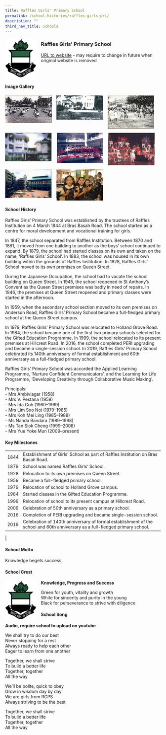 ```yaml
---
title: Raffles Girls' Primary School
permalink: /school-histories/raffles-girls-pri/
description: ""
third_nav_title: Schools
---
```

<img src="/images/rafflesgirlspri1.png" style="width:20%;margin-right:15px;" align = "left">

### **Raffles Girls' Primary School**
[URL to website](https://rafflesgirlspri.moe.edu.sg/) - may require to change in future when original website is removed

<br clear="left">

#### **Image Gallery**

<p><a href="/images/rafflesgirlspri2.jpg">  
<img src="/images/rafflesgirlspri2.jpg" style="width:30%;margin-right:15px;" align = "left">
</a></p>

<p><a href="/images/rafflesgirlspri3.jpg">  
<img src="/images/rafflesgirlspri3.jpg" style="width:30%;margin-right:15px;" align = "left">
</a></p>

<p><a href="/images/rafflesgirlspri4.jpg">  
<img src="/images/rafflesgirlspri4.jpg" style="width:30%;margin-right:15px;" align = "left">
</a></p>

<br clear="left">

<p><a href="/images/rafflesgirlspri5.jpg">  
<img src="/images/rafflesgirlspri5.jpg" style="width:30%;margin-right:15px;" align = "left">
</a></p>

<p><a href="/images/rafflesgirlspri6.jpg">  
<img src="/images/rafflesgirlspri6.jpg" style="width:30%;margin-right:15px;" align = "left">
</a></p>

<p><a href="/images/rafflesgirlspri7.jpg">  
<img src="/images/rafflesgirlspri7.jpg" style="width:30%;margin-right:15px;" align = "left">
</a></p>

<br clear="left">

<p><a href="/images/rafflesgirlspri8.jpg">  
<img src="/images/rafflesgirlspri8.jpg" style="width:30%;margin-right:15px;" align = "left">
</a></p>

<p><a href="/images/rafflesgirlspri9.jpg">  
<img src="/images/rafflesgirlspri9.jpg" style="width:30%;margin-right:15px;" align = "left">
</a></p>

<br clear="left">

#### **School History**
Raffles Girls’ Primary School was established by the trustees of Raffles Institution on 4 March 1844 at Bras Basah Road. The school started as a centre for moral development and vocational training for girls.

In 1847, the school separated from Raffles Institution. Between 1870 and 1881, it moved from one building to another as the boys’ school continued to expand. By 1879, the school had started classes on its own and taken on the name, ‘Raffles Girls’ School’. In 1883, the school was housed in its own building within the grounds of Raffles Institution. In 1928, Raffles Girls’ School moved to its own premises on Queen Street.

During the Japanese Occupation, the school had to vacate the school building on Queen Street. In 1945, the school reopened in St Anthony’s Convent as the Queen Street premises was badly in need of repairs. In 1946, the premises at Queen Street reopened and primary classes were started in the afternoon.

In 1959, when the secondary school section moved to its own premises on Anderson Road, Raffles Girls’ Primary School became a full-fledged primary school at the Queen Street campus.

In 1979, Raffles Girls’ Primary School was relocated to Holland Grove Road. In 1984, the school became one of the first two primary schools selected for the Gifted Education Programme. In 1999, the school relocated to its present premises at Hillcrest Road. In 2016, the school completed PERI upgrading and became a single-session school. In 2019, Raffles Girls’ Primary School celebrated its 140th anniversary of formal establishment and 60th anniversary as a full-fledged primary school.

Raffles Girls’ Primary School was accorded the Applied Learning Programme, ‘Nurture Confident Communicators’, and the Learning for Life Programme, ‘Developing Creativity through Collaborative Music Making’.

Principals:<br>
\- Mrs Ambiviagar (1958)<br>
\- Mrs V. Pestana (1959)<br>
\- Mrs Ida Goh (1960–1969)<br>
\- Mrs Lim Soo Noi (1970–1985)<br>
\- Mrs Koh Mei Ling (1985–1988)<br>
\- Ms Nanda Bandara (1989–1998)<br>
\- Ms Tan Siok Cheng (1999–2008)<br>
\- Mrs Yue Yoke Mun (2009–present)

#### **Key Milestones**

|  |  |
|:---:|---|
| 1844 | Establishment of Girls’ School as part of Raffles Institution on Bras Basah Road. |
| 1879 | School was named Raffles Girls’ School. |
| 1928 | Relocation to its own premises on Queen Street. |
| 1959 | Became a full-fledged primary school. |
| 1979 | Relocation of school to Holland Grove campus. |
| 1984 | Started classes in the Gifted Education Programme. |
| 1999 | Relocation of school to its present campus at Hillcrest Road. |
| 2009 | Celebration of 50th anniversary as a primary school. |
| 2016 | Completion of PERI upgrading and became single-session school. |
| 2019 | Celebration of 140th anniversary of formal establishment of the school and 60th anniversary as a full-fledged primary school. |
|

#### **School Motto**
Knowledge begets success

#### **School Crest**
<img src="/images/rafflesgirlspri1.png" style="width:20%;margin-right:15px;" align = "left">

**Knowledge, Progress and Success**

Green for youth, vitality and growth<br>
White for sincerity and purity in the young<br>
Black for perseverance to strive with diligence

#### **School Song**
**Audio, require school to upload on youtube**

We shall try to do our best<br>
Never stopping for a rest<br>
Always ready to help each other<br>
Eager to learn from one another

Together, we shall strive<br>
To build a better life<br>
Together, together<br>
All the way

We’ll be polite, quick to obey<br>
Grow in wisdom day by day<br>
We are girls from RGPS<br>
Always striving to be the best

Together, we shall strive<br>
To build a better life<br>
Together, together<br>
All the way